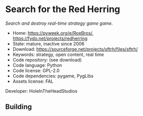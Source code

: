 # Search for the Red Herring

_Search and destroy real-time strategy game game._

- Home: https://pyweek.org/e/RoeBros/, https://fydo.net/projects/redherring
- State: mature, inactive since 2006
- Download: https://sourceforge.net/projects/sftrh/files/sftrh/
- Keywords: strategy, open content, real time
- Code repository: (see download)
- Code language: Python
- Code license: GPL-2.0
- Code dependencies: pygame, PygLibs
- Assets license: FAL

Developer: HoleInTheHeadStudios

## Building
